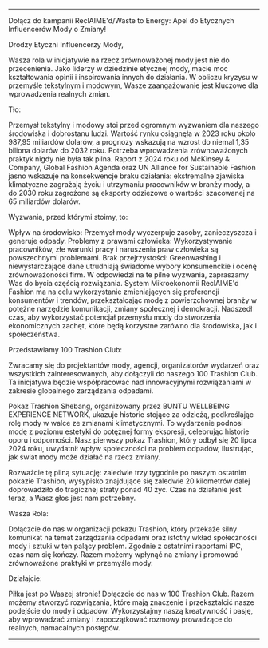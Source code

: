 ---

Dołącz do kampanii ReclAIME'd/Waste to Energy: Apel do Etycznych Influencerów Mody o Zmiany!

Drodzy Etyczni Influencerzy Mody,

Wasza rola w inicjatywie na rzecz zrównoważonej mody jest nie do przecenienia. Jako liderzy w dziedzinie etycznej mody, macie moc kształtowania opinii i inspirowania innych do działania. W obliczu kryzysu w przemyśle tekstylnym i modowym, Wasze zaangażowanie jest kluczowe dla wprowadzenia realnych zmian.

Tło:

Przemysł tekstylny i modowy stoi przed ogromnym wyzwaniem dla naszego środowiska i dobrostanu ludzi. Wartość rynku osiągnęła w 2023 roku około 987,95 miliardów dolarów, a prognozy wskazują na wzrost do niemal 1,35 biliona dolarów do 2032 roku. Potrzeba wprowadzenia zrównoważonych praktyk nigdy nie była tak pilna. Raport z 2024 roku od McKinsey & Company, Global Fashion Agenda oraz UN Alliance for Sustainable Fashion jasno wskazuje na konsekwencje braku działania: ekstremalne zjawiska klimatyczne zagrażają życiu i utrzymaniu pracowników w branży mody, a do 2030 roku zagrożone są eksporty odzieżowe o wartości szacowanej na 65 miliardów dolarów.

Wyzwania, przed którymi stoimy, to:

Wpływ na środowisko: Przemysł mody wyczerpuje zasoby, zanieczyszcza i generuje odpady.
Problemy z prawami człowieka: Wykorzystywanie pracowników, złe warunki pracy i naruszenia praw człowieka są powszechnymi problemami.
Brak przejrzystości: Greenwashing i niewystarczające dane utrudniają świadome wybory konsumenckie i ocenę zrównoważoności firm.
W odpowiedzi na te pilne wyzwania, zapraszamy Was do bycia częścią rozwiązania. System Mikroekonomii ReclAIME'd Fashion ma na celu wykorzystanie zmieniających się preferencji konsumentów i trendów, przekształcając modę z powierzchownej branży w potężne narzędzie komunikacji, zmiany społecznej i demokracji. Nadszedł czas, aby wykorzystać potencjał przemysłu mody do stworzenia ekonomicznych zachęt, które będą korzystne zarówno dla środowiska, jak i społeczeństwa.

Przedstawiamy 100 Trashion Club:

Zwracamy się do projektantów mody, agencji, organizatorów wydarzeń oraz wszystkich zainteresowanych, aby dołączyli do naszego 100 Trashion Club. Ta inicjatywa będzie współpracować nad innowacyjnymi rozwiązaniami w zakresie globalnego zarządzania odpadami.

Pokaz Trashion Shebang, organizowany przez BUNTU WELLBEING EXPERIENCE NETWORK, ukazuje historie stojące za odzieżą, podkreślając rolę mody w walce ze zmianami klimatycznymi. To wydarzenie podnosi modę z poziomu estetyki do potężnej formy ekspresji, celebrując historie oporu i odporności. Nasz pierwszy pokaz Trashion, który odbył się 20 lipca 2024 roku, uwydatnił wpływ społeczności na problem odpadów, ilustrując, jak świat mody może działać na rzecz zmiany.

Rozważcie tę pilną sytuację: zaledwie trzy tygodnie po naszym ostatnim pokazie Trashion, wysypisko znajdujące się zaledwie 20 kilometrów dalej doprowadziło do tragicznej straty ponad 40 żyć. Czas na działanie jest teraz, a Wasz głos jest nam potrzebny.

Wasza Rola:

Dołączcie do nas w organizacji pokazu Trashion, który przekaże silny komunikat na temat zarządzania odpadami oraz istotny wkład społeczności mody i sztuki w ten palący problem. Zgodnie z ostatnimi raportami IPC, czas nam się kończy. Razem możemy wpłynąć na zmiany i promować zrównoważone praktyki w przemyśle mody.

Działajcie:

Piłka jest po Waszej stronie! Dołączcie do nas w 100 Trashion Club. Razem możemy stworzyć rozwiązania, które mają znaczenie i przekształcić nasze podejście do mody i odpadów. Wykorzystajmy naszą kreatywność i pasję, aby wprowadzać zmiany i zapoczątkować rozmowy prowadzące do realnych, namacalnych postępów.

---